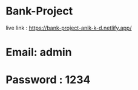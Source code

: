 # Bank-Project
live link : https://bank-project-anik-k-d.netlify.app/

# Email: admin
# Password : 1234
